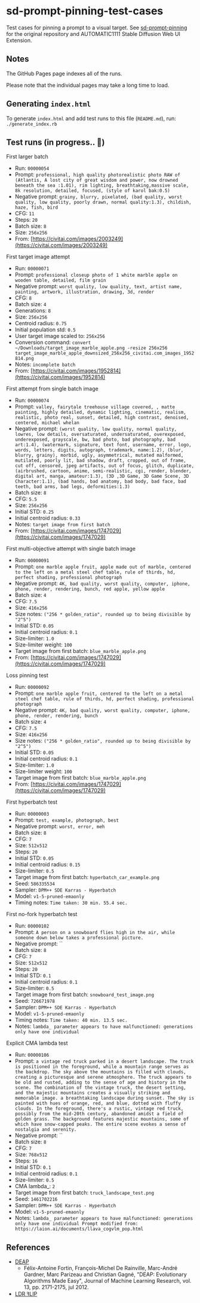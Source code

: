 
# sd-prompt-pinning-test-cases

Test cases for pinning a prompt to a visual target.
See [sd-prompt-pinning](https://github.com/michaeljklein/sd-prompt-pinning)
for the original repository and AUTOMATIC1111 Stable Diffusion Web UI Extension.


## Notes

The GitHub Pages page indexes all of the runs.

Please note that the individual pages may take a long time to load.


## Generating `index.html`

To generate `index.html` and add test runs to this file (`README.md`), run: `./generate_index.rb`


## Test runs (in progress.. 🚧)


First larger batch
- Run: `00000054`
- Prompt: `professional, high quality photorealistic photo RAW of (Atlantis, A lost city of great wisdom and power, now drowned beneath the sea :1.01), rim lighting, breathtaking,massive scale, 8k resolution, detailed, focused, (style of karol bak:0.5)`
- Negative prompt: `grainy, blurry, pixelated, (bad quality, worst quality, low quality, poorly drawn, normal quality:1.3), childish, haze, fish, bird`
- CFG: `11`
- Steps: `20`
- Batch size: `8`
- Size: `256x256`
- From: [https://civitai.com/images/2003249](https://civitai.com/images/2003249)

First target image attempt
- Run: `00000071`
- Prompt: `professional closeup photo of 1 white marble apple on wooden table, detailed, film grain`
- Negative prompt: `worst quality, low quality, text, artist name, painting, artwork, illustration, drawing, 3d, render`
- CFG: `8`
- Batch size: `4`
- Generations: `8`
- Size: `256x256`
- Centroid radius: `0.75`
- Initial population std: `0.5`
- User target image scaled to: `256x256`
- Conversion command: `convert ~/Downloads/target_image_marble_apple.png -resize 256x256 target_image_marble_apple_downsized_256x256_civitai.com_images_1952814.png`
- Notes: `incomplete batch`
- From: [https://civitai.com/images/1952814](https://civitai.com/images/1952814)

First attempt from single batch image
- Run: `00000074`
- Prompt: `valley, fairytale treehouse village covered, , matte painting, highly detailed, dynamic lighting, cinematic, realism, realistic, photo real, sunset, detailed, high contrast, denoised, centered, michael whelan`
- Negative prompt: `(worst quality, low quality, normal quality, lowres, low details, oversaturated, undersaturated, overexposed, underexposed, grayscale, bw, bad photo, bad photography, bad art:1.4), (watermark, signature, text font, username, error, logo, words, letters, digits, autograph, trademark, name:1.2), (blur, blurry, grainy), morbid, ugly, asymmetrical, mutated malformed, mutilated, poorly lit, bad shadow, draft, cropped, out of frame, cut off, censored, jpeg artifacts, out of focus, glitch, duplicate, (airbrushed, cartoon, anime, semi-realistic, cgi, render, blender, digital art, manga, amateur:1.3), (3D ,3D Game, 3D Game Scene, 3D Character:1.1), (bad hands, bad anatomy, bad body, bad face, bad teeth, bad arms, bad legs, deformities:1.3)`
- Batch size: `8`
- CFG: `5.5`
- Size: `256x256`
- Initial STD: `0.25`
- Initial centroid radius: `0.33`
- Notes: `target image from first batch`
- From: [https://civitai.com/images/1747029](https://civitai.com/images/1747029)

First multi-objective attempt with single batch image
- Run: `00000091`
- Prompt: `one marble apple fruit, apple made out of marble, centered to the left on a metal steel chef table, rule of thirds, hd, perfect shading, professional photograph`
- Negative prompt: `4K, bad quality, worst quality, computer, iphone, phone, render, rendering, bunch, red apple, yellow apple`
- Batch size: `4`
- CFG: `7.5`
- Size: `416x256`
- Size notes: `("256 * golden_ratio", rounded up to being divisible by "2^5")`
- Initial STD: `0.05`
- Initial centroid radius: `0.1`
- Size-limiter: `1.0`
- Size-limiter weight: `100`
- Target image from first batch: `blue_marble_apple.png`
- From: [https://civitai.com/images/1747029](https://civitai.com/images/1747029)

Loss pinning test
- Run: `00000092`
- Prompt: `one marble apple fruit, centered to the left on a metal steel chef table, rule of thirds, hd, perfect shading, professional photograph`
- Negative prompt: `4K, bad quality, worst quality, computer, iphone, phone, render, rendering, bunch`
- Batch size: `4`
- CFG: `7.5`
- Size: `416x256`
- Size notes: `("256 * golden_ratio", rounded up to being divisible by "2^5")`
- Initial STD: `0.05`
- Initial centroid radius: `0.1`
- Size-limiter: `1.0`
- Size-limiter weight: `100`
- Target image from first batch: `blue_marble_apple.png`
- From: [https://civitai.com/images/1747029](https://civitai.com/images/1747029)

First hyperbatch test
- Run: `00000003`
- Prompt: `test, example, photograph, best`
- Negative prompt: `worst, error, meh`
- Batch size: `8`
- CFG: `7`
- Size: `512x512`
- Steps: `20`
- Initial STD: `0.05`
- Initial centroid radius: `0.15`
- Size-limiter: `0.5`
- Target image from first batch: `hyperbatch_car_example.png`
- Seed: `586335534`
- Sampler: `DPM++ SDE Karras - Hyperbatch`
- Model: `v1-5-pruned-emaonly`
- Timing notes: `Time taken: 30 min. 55.4 sec.`

First no-fork hyperbatch test
- Run: `00000102`
- Prompt: `A person on a snowboard flies high in the air, while someone down below takes a professional picture.`
- Negative prompt: ``
- Batch size: `8`
- CFG: `7`
- Size: `512x512`
- Steps: `20`
- Initial STD: `0.1`
- Initial centroid radius: `0.1`
- Size-limiter: `0.5`
- Target image from first batch: `snowboard_test_image.png`
- Seed: `726671978`
- Sampler: `DPM++ SDE Karras - Hyperbatch`
- Model: `v1-5-pruned-emaonly`
- Timing notes: `Time taken: 40 min. 13.5 sec.`
- Notes: `lambda_ parameter appears to have malfunctioned: generations only have one individual`

Explicit CMA lambda test
- Run: `00000106`
- Prompt: `a vintage red truck parked in a desert landscape. The truck is positioned in the foreground, while a mountain range serves as the backdrop. The sky above the mountains is filled with clouds, creating a picturesque and serene atmosphere. The truck appears to be old and rusted, adding to the sense of age and history in the scene. The combination of the vintage truck, the desert setting, and the majestic mountains creates a visually striking and memorable image.
a breathtaking landscape during sunset. The sky is painted with hues of orange, red, and blue, dotted with fluffy clouds. In the foreground, there's a rustic, vintage red truck, possibly from the mid-20th century, abandoned amidst a field of golden grass. The background features majestic mountains, some of which have snow-capped peaks. The entire scene evokes a sense of nostalgia and serenity.`
- Negative prompt: ``
- Batch size: `8`
- CFG: `7`
- Size: `768x512`
- Steps: `16`
- Initial STD: `0.1`
- Initial centroid radius: `0.1`
- Size-limiter: `0.5`
- CMA lambda_: `2`
- Target image from first batch: `truck_landscape_test.png`
- Seed: `1461702216`
- Sampler: `DPM++ SDE Karras - Hyperbatch`
- Model: `v1-5-pruned-emaonly`
- Notes: `lambda_ parameter appears to have malfunctioned: generations only have one individual
Prompt modified from: https://laion.ai/documents/llava_cogvlm_pop.html`


## References

- [DEAP](http://goo.gl/amJ3x)
  + Félix-Antoine Fortin, François-Michel De Rainville, Marc-André Gardner,
    Marc Parizeau and Christian Gagné, "DEAP: Evolutionary Algorithms Made Easy",
    Journal of Machine Learning Research, vol. 13, pp. 2171-2175, jul 2012.
- [LDR ꟻLIP](https://research.nvidia.com/publication/2020-07_FLIP)

